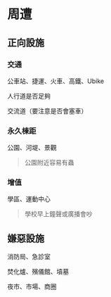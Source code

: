 # 周遭

## 正向設施

### 交通

公車站、捷運、火車、高鐵、Ubike

人行道是否足夠

交流道（要注意是否會塞車）

### 永久棟距

公園、河堤、景觀

> 公園附近容易有蟲

### 增值

學區、運動中心

> 學校早上鐘聲或廣播會吵

## 嫌惡設施

消防局、急診室

焚化爐、殯儀館、墳墓

夜市、市場、商圈